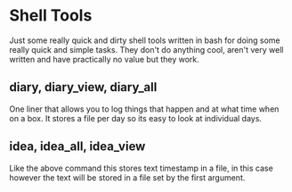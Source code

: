 Shell Tools
===========

Just some really quick and dirty shell tools written in bash for doing some really quick and simple tasks. They don't do anything cool, aren't very well written and have practically no value but they work.

diary, diary_view, diary_all
----------------------------

One liner that allows you to log things that happen and at what time when on a box. It stores a file per day so its easy to look at individual days.


idea, idea_all, idea_view
-------------------------

Like the above command this stores text timestamp in a file, in this case however the text will be stored in a file set by the first argument.
